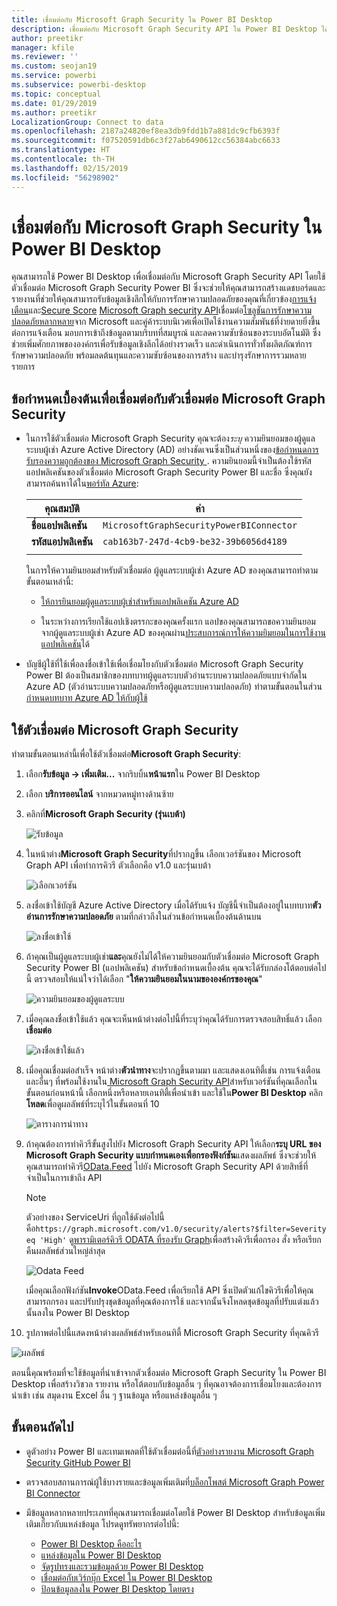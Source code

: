 ```yaml
---
title: เชื่อมต่อกับ Microsoft Graph Security ใน Power BI Desktop
description: เชื่อมต่อกับ Microsoft Graph Security API ใน Power BI Desktop ได้อย่างง่ายดาย
author: preetikr
manager: kfile
ms.reviewer: ''
ms.custom: seojan19
ms.service: powerbi
ms.subservice: powerbi-desktop
ms.topic: conceptual
ms.date: 01/29/2019
ms.author: preetikr
LocalizationGroup: Connect to data
ms.openlocfilehash: 2187a24820ef8ea3db9fdd1b7a881dc9cfb6393f
ms.sourcegitcommit: f07520591db6c3f27ab6490612cc56384abc6633
ms.translationtype: HT
ms.contentlocale: th-TH
ms.lasthandoff: 02/15/2019
ms.locfileid: "56298902"
---
```

# <a name="connect-to-microsoft-graph-security-in-power-bi-desktop"></a>เชื่อมต่อกับ Microsoft Graph Security ใน Power BI Desktop

คุณสามารถใช้ Power BI Desktop เพื่อเชื่อมต่อกับ Microsoft Graph Security API โดยใช้ตัวเชื่อมต่อ Microsoft Graph Security Power BI ซึ่งจะช่วยให้คุณสามารถสร้างแดชบอร์ดและรายงานที่ช่วยให้คุณสามารถรับข้อมูลเชิงลึกให้กับการรักษาความปลอดภัยของคุณที่เกี่ยวข้อง[การแจ้งเตือน](https://docs.microsoft.com/graph/api/resources/alert?view=graph-rest-1.0)และ[Secure Score](https://docs.microsoft.com/graph/api/resources/securescores?view=graph-rest-beta) [ Microsoft Graph security API](https://aka.ms/graphsecuritydocs)เชื่อมต่อ[โซลูชันการรักษาความปลอดภัยหลากหลาย](https://aka.ms/graphsecurityalerts)จาก Microsoft และคู่ค้าระบบนิเวศเพื่อเปิดใช้งานความสัมพันธ์ที่ง่ายดายยิ่งขึ้นต่อการแจ้งเตือน มอบการเข้าถึงข้อมูลตามบริบทที่สมบูรณ์ และลดความซับซ้อนของระบบอัตโนมัติ ซึ่งช่วยเพิ่มศักยภาพขององค์กรเพื่อรับข้อมูลเชิงลึกได้อย่างรวดเร็ว และดำเนินการทั่วทั้งผลิตภัณฑ์การรักษาความปลอดภัย พร้อมลดต้นทุนและความซับซ้อนของการสร้าง และบำรุงรักษาการรวมหลายรายการ

## <a name="prerequisites-to-connect-with-the-microsoft-graph-security-connector"></a>ข้อกำหนดเบื้องต้นเพื่อเชื่อมต่อกับตัวเชื่อมต่อ Microsoft Graph Security

* ในการใช้ตัวเชื่อมต่อ Microsoft Graph Security คุณจะต้อง*ระบุ* ความยินยอมของผู้ดูแลระบบผู้เช่า Azure Active Directory (AD) อย่างชัดเจนซึ่งเป็นส่วนหนึ่งของ[ข้อกำหนดการรับรองความถูกต้องของ Microsoft Graph Security ](https://aka.ms/graphsecurityauth). ความยินยอมนี้จำเป็นต้องใช้รหัสแอปพลิเคชันของตัวเชื่อมต่อ Microsoft Graph Security Power BI และชื่อ ซึ่งคุณยังสามารถค้นหาได้ใน[พอร์ทัล Azure](https://portal.azure.com):

   | คุณสมบัติ | ค่า |
   |----------|-------|
   | **ชื่อแอปพลิเคชัน** | `MicrosoftGraphSecurityPowerBIConnector` |
   | **รหัสแอปพลิเคชัน** | `cab163b7-247d-4cb9-be32-39b6056d4189` |
   |||

   ในการให้ความยินยอมสำหรับตัวเชื่อมต่อ ผู้ดูแลระบบผู้เช่า Azure AD ของคุณสามารถทำตามขั้นตอนเหล่านี้:

   * [ให้การยินยอมผู้ดูแลระบบผู้เช่าสำหรับแอปพลิเคชัน Azure AD](https://docs.microsoft.com/azure/active-directory/develop/v2-permissions-and-consent)

   * ในระหว่างการเรียกใช้แอปเชิงตรรกะของคุณครั้งแรก แอปของคุณสามารถขอความยินยอมจากผู้ดูแลระบบผู้เช่า Azure AD ของคุณผ่าน[ประสบการณ์การให้ความยิมยอมในการใช้งานแอปพลิเคชัน](https://docs.microsoft.com/azure/active-directory/develop/application-consent-experience)ได้
   
* บัญชีผู้ใช้ที่ใช้เพื่อลงชื่อเข้าใช้เพื่อเชื่อมโยงกับตัวเชื่อมต่อ Microsoft Graph Security Power BI ต้องเป็นสมาชิกของบทบาทผู้ดูแลระบบตัวอ่านระบบความปลอดภัยแบบจำกัดใน Azure AD (ตัวอ่านระบบความปลอดภัยหรือผู้ดูแลระบบความปลอดภัย) ทำตามขั้นตอนในส่วน[กำหนดบทบาท Azure AD ให้กับผู้ใช้](https://docs.microsoft.com/graph/security-authorization#assign-azure-ad-roles-to-users) 

## <a name="using-the-microsoft-graph-security-connector"></a>ใช้ตัวเชื่อมต่อ Microsoft Graph Security

ทำตามขั้นตอนเหล่านี้เพื่อใช้ตัวเชื่อมต่อ**Microsoft Graph Security**่:

1. เลือก**รับข้อมูล -> เพิ่มเติม...** จากริบบิ้น**หน้าแรก**ใน Power BI Desktop
2. เลือก **บริการออนไลน์** จากหมวดหมู่ทางด้านซ้าย
3. คลิกที่**Microsoft Graph Security (รุ่นเบต้า)**

    ![รับข้อมูล](media/desktop-connect-graph-security/GetData.PNG)
    
4. ในหน้าต่าง**Microsoft Graph Security**ที่ปรากฎขึ้น เลือกเวอร์ชันของ Microsoft Graph API เพื่อทำการคิวรี ตัวเลือกคือ v1.0 และรุ่นเบต้า

    ![เลือกเวอร์ชัน](media/desktop-connect-graph-security/selectVersion.PNG)
    
5. ลงชื่อเข้าใช้บัญชี Azure Active Directory เมื่อได้รับแจ้ง บัญชีนี้จำเป็นต้องอยู่ในบทบาท**ตัวอ่านการรักษาความปลอดภัย** ตามที่กล่าวถึงในส่วนข้อกำหนดเบื้องต้นด้านบน

    ![ลงชื่อเข้าใช้](media/desktop-connect-graph-security/SignIn.PNG)
    
6. ถ้าคุณเป็นผู้ดูแลระบบผู้เช่า**และ**คุณยังไม่ได้ให้ความยินยอมกับตัวเชื่อมต่อ Microsoft Graph Security Power BI (แอปพลิเคชัน) สำหรับข้อกำหนดเบื้องต้น คุณจะได้รับกล่องโต้ตอบต่อไปนี้ ตรวจสอบให้แน่ใจว่าได้เลือก "**ให้ความยินยอมในนามขององค์กรของคุณ**"

    ![ความยินยอมของผู้ดูแลระบบ](media/desktop-connect-graph-security/AdminConsent.PNG)
    
7. เมื่อคุณลงชื่อเข้าใช้แล้ว คุณจะเห็นหน้าต่างต่อไปนี้ที่ระบุว่าคุณได้รับการตรวจสอบสิทธิ์แล้ว เลือก **เชื่อมต่อ**

    ![ลงชื่อเข้าใช้แล้ว](media/desktop-connect-graph-security/SignedIn.PNG)
    
8. เมื่อคุณเชื่อมต่อสำเร็จ หน้าต่าง**ตัวนำทาง**จะปรากฏขึ้นตามมา และแสดงเอนทิตี้เช่น การแจ้งเตือน และอื่นๆ ที่พร้อมใช้งานใน[ Microsoft Graph Security API](https://aka.ms/graphsecuritydocs)สำหรับเวอร์ชันที่คุณเลือกในขั้นตอนก่อนหน้านี้ เลือกหนึ่งหรือหลายเอนทิตี้เพื่อนำเข้า และใช้ใน**Power BI Desktop** คลิก**โหลด**เพื่อดูผลลัพธ์ที่ระบุไว้ในขั้นตอนที่ 10

   ![ตารางการนำทาง](media/desktop-connect-graph-security/NavTable.PNG)
    
9. ถ้าคุณต้องการทำคิวรีขั้นสูงไปยัง Microsoft Graph Security API ให้เลือก**ระบุ URL ของ Microsoft Graph Security แบบกำหนดเองเพื่อกรองฟังก์ชัน**แสดงผลลัพธ์ ซึ่งจะช่วยให้คุณสามารถทำคิวรี[OData.Feed](https://docs.microsoft.com/power-bi/desktop-connect-odata) ไปยัง Microsoft Graph Security API ด้วยสิทธิ์ที่จำเป็นในการเข้าถึง API

   > [!NOTE]
   > ตัวอย่างของ ServiceUri ที่ถูกใช้ดังต่อไปนี้คือ`https://graph.microsoft.com/v1.0/security/alerts?$filter=Severity eq 'High'` ดู[พารามิเตอร์คิวรี ODATA ที่รองรับ Graph](https://docs.microsoft.com/graph/query-parameters)เพื่อสร้างคิวรีเพื่อกรอง สั่ง หรือเรียกคืนผลลัพธ์ส่วนใหญ่ล่าสุด

   ![Odata Feed](media/desktop-connect-graph-security/ODataFeed.PNG)
    
   เมื่อคุณเลือกฟังก์ชัน**Invoke**OData.Feed เพื่อเรียกใช้ API ซึ่งเปิดตัวแก้ไขคิวรีเพื่อให้คุณสามารถกรอง และปรับปรุงชุดข้อมูลที่คุณต้องการใช้ และจากนั้นจึงโหลดชุดข้อมูลที่ปรับแต่งแล้วนั้นลงใน Power BI Desktop

10. รูปภาพต่อไปนี้แสดงหน้าต่างผลลัพธ์สำหรับเอนทิตี้ Microsoft Graph Security ที่คุณคิวรี

   ![ผลลัพธ์](media/desktop-connect-graph-security/Result.PNG)
    

ตอนนี้คุณพร้อมที่จะใช้ข้อมูลที่นำเข้าจากตัวเชื่อมต่อ Microsoft Graph Security ใน Power BI Desktop เพื่อสร้างวิชวล รายงาน หรือโต้ตอบกับข้อมูลอื่น ๆ ที่คุณอาจต้องการเชื่อมโยงและต้องการนำเข้า เช่น สมุดงาน Excel อื่น ๆ ฐานข้อมูล หรือแหล่งข้อมูลอื่น ๆ

## <a name="next-steps"></a>ขั้นตอนถัดไป
* ดูตัวอย่าง Power BI และเทมเพลตที่ใช้ตัวเชื่อมต่อนี้ที่[ตัวอย่างรายงาน Microsoft Graph Security GitHub Power BI](https://aka.ms/graphsecuritypowerbiconnectorsamples)

* ตรวจสอบสถานการณ์ผู้ใช้บางรายและข้อมูลเพิ่มเติมที่[บล็อกโพสต์ Microsoft Graph Power BI Connector](https://aka.ms/graphsecuritypowerbiconnectorblogpost)

* มีข้อมูลหลากหลายประเภทที่คุณสามารถเชื่อมต่อโดยใช้ Power BI Desktop สำหรับข้อมูลเพิ่มเติมเกี่ยวกับแหล่งข้อมูล โปรดดูทรัพยากรต่อไปนี้:

    * [Power BI Desktop คืออะไร](desktop-what-is-desktop.md)
    * [แหล่งข้อมูลใน Power BI Desktop](desktop-data-sources.md)
    * [จัดรูปทรงและรวมข้อมูลด้วย Power BI Desktop](desktop-shape-and-combine-data.md)
    * [เชื่อมต่อกับเวิร์กบุ๊ก Excel ใน Power BI Desktop](desktop-connect-excel.md)
    * [ป้อนข้อมูลลงใน Power BI Desktop โดยตรง](desktop-enter-data-directly-into-desktop.md)
